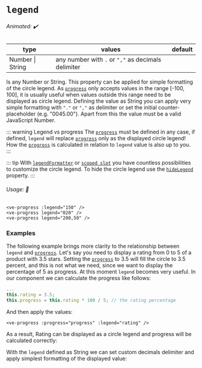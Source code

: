 # `legend`

###### Animated: ✔️

| type             | values                                             | default |
| ---------------- | -------------------------------------------------- | ------- |
| Number \| String | any number with `.` or `","` as decimals delimiter |         |

Is any Number or String. This property can be applied for simple formatting of the circle legend. As [`progress`](./progress.md) only
accepts values in the range [-100, 100], it is usually useful when values outside this range need to be displayed as circle
legend. Defining the value as String you can apply very simple formatting with `"."` or `","` as delimiter or set the initial
counter-placeholder (e.g. "0045.00"). Apart from this the value must be a valid JavaScript Number.

::: warning Legend vs progress
The [`progress`](./progress.md) must be defined in any case, if defined, `legend` will replace [`progress`](./progress.md) only
as the displayed circle legend! How the [`progress`](./progress.md) is calculated in relation to `legend` value is also up to you.
:::

::: tip
With [`legendFormatter`](./legendFormatter.md) or [`scoped slot`](../slots/default.md) you have countless possibilities to customize
the circle legend. To hide the circle legend use the [`hideLegend`](./hideLegend.md) property.
:::

###### Usage: 📜

```vue
<ve-progress :legend="150" />
<ve-progress legend="020" />
<ve-progress legend="200,50" />
```

### Examples

<LegendBasic class="mb-16">
<template #code>
<CodeGroup>
<CodeGroupItem >

```vue:no-v-pre
<template>
  <ve-progress :progress="progress" :legend="legend" />
</template>

<script setup>
  const maxLegendValue = ref(4000);
  const legend = ref(2000);
  
  const progress = computed(() => {
    return (legend.value * 100) / maxLegendValue.value;
  });
</script>
```

</CodeGroupItem>
</CodeGroup>
</template>
</LegendBasic>

The following example brings more clarity to the relationship between `legend` and [`progress`](./progress.md).
Let's say you need to display a rating from 0 to 5 of a product with 3.5 stars. Setting the [`progress`](./progress.md) to 3.5 will
fill the circle to 3.5 percent, and this is not what we need, since we want to display the percentage of 5 as progress.
At this moment `legend` becomes very useful. In our component we can calculate the progress like follows:

```js
...
this.rating = 3.5;
this.progress = this.rating * 100 / 5; // the rating percentage
```

And then apply the values:

```vue
<ve-progress :progress="progress" :legend="rating" />
```

As a result, Rating can be displayed as a circle legend and progress will be calculated correctly:

<LegendAndProgress class="mb-16">
<template #code>
<CodeGroup>
<CodeGroupItem >

```vue:no-v-pre
<template>
  <ve-progress :progress="progress" :legend="rating" />
</template>

<script setup>
  const rating = ref(3);
 
  const progress = computed(() => {
    return (rating.value * 100) / 5;
  });
</script>
```

</CodeGroupItem>
</CodeGroup>
</template>
</LegendAndProgress>

With the `legend` defined as String we can set custom decimals delimiter and apply simplest formatting of the displayed
value:

<example-container :show-progress="false">
<template #default="{ loading, slider, noData, determinate }">
<v-e-p class="mr-2" :size="160" :progress="50" :loading="loading" :no-data="noData" :determinate="determinate" legend="20,50" font-size="1.6rem"/>
<v-e-p class="mr-2" :size="160" :progress="50" :loading="loading" :no-data="noData" :determinate="determinate" legend="01000" font-size="1.6rem"/>
<v-e-p class="mr-2" :size="160" :progress="50" :loading="loading" :no-data="noData" :determinate="determinate" legend="0050,51100" font-size="1.6rem"/>
</template>
<template #code>
<CodeGroup>
<CodeGroupItem >

```vue
<template>
  <ve-progress :progress="50" legend="20,50" />
  <ve-progress :progress="50" legend="01000" />
  <ve-progress :progress="50" legend="0050,51100" />
</template>
```

</CodeGroupItem>
</CodeGroup>
</template>
</example-container>
